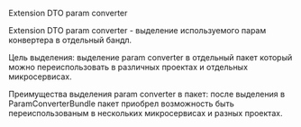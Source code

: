 Extension DTO param converter

Extension DTO param converter - выделение используемого парам конвертера в отдельный бандл.

Цель выделения: выделение param converter в отдельный пакет который можно переиспользовать в различных проектах
и отдельных микросервисах.

Преимущества выделения param converter в пакет: после выделения в ParamConverterBundle пакет приобрел возможность быть
переиспользованым в нескольких микросервисах и разных проектах.